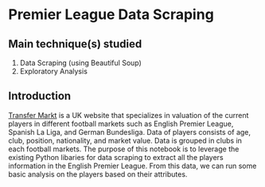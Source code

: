 # Premier League Data Scraping

## Main technique(s) studied
1. Data Scraping (using Beautiful Soup)
2. Exploratory Analysis

## Introduction
[Transfer Markt](https://www.transfermarkt.co.uk/) is a UK website that specializes in valuation of the current players in different football markets such as English Premier League, Spanish La Liga, and German Bundesliga. Data of players consists of age, club, position, nationality, and market value. Data is grouped in clubs in each football markets. The purpose of this notebook is to leverage the existing Python libaries for data scraping to extract all the players information in the English Premier League. From this data, we can run some basic analysis on the players based on their attributes.

